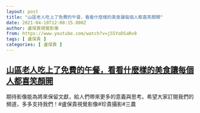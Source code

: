 ```yaml
---
layout: post
title: "山區老人吃上了免費的午餐，看看什麼樣的美食讓每個人都喜笑顏開"
date: 2021-04-18T12:00:15.000Z
author: 盧保貴視覺影像
from: https://www.youtube.com/watch?v=jS5YoDSaRv8
tags: [ 盧保貴 ]
categories: [ 盧保貴 ]
---
```

<!--1618747215000-->
[山區老人吃上了免費的午餐，看看什麼樣的美食讓每個人都喜笑顏開](https://www.youtube.com/watch?v=jS5YoDSaRv8)
------

<div>
期待影像能為將來保留文獻，給人們帶來更多的意義與思考。希望大家訂閱我們的頻道，多多支持我們！#盧保貴視覺影像#珍貴攝影#三農
</div>
